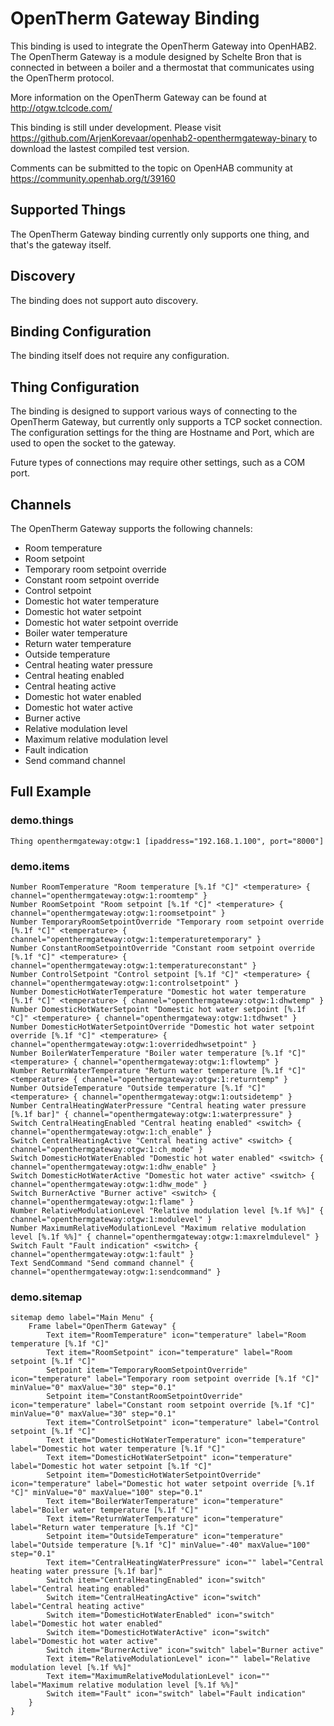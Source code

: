 # OpenTherm Gateway Binding

This binding is used to integrate the OpenTherm Gateway into OpenHAB2. The OpenTherm Gateway is a module designed by Schelte Bron that is connected in between a boiler and a thermostat that communicates using the OpenTherm protocol.

More information on the OpenTherm Gateway can be found at http://otgw.tclcode.com/

This binding is still under development. Please visit https://github.com/ArjenKorevaar/openhab2-openthermgateway-binary to download the lastest compiled test version.

Comments can be submitted to the topic on OpenHAB community at https://community.openhab.org/t/39160

## Supported Things

The OpenTherm Gateway binding currently only supports one thing, and that's the gateway itself.

## Discovery

The binding does not support auto discovery.

## Binding Configuration

The binding itself does not require any configuration.

## Thing Configuration

The binding is designed to support various ways of connecting to the OpenTherm Gateway, but currently only supports a TCP socket connection. The configuration settings for the thing are Hostname and Port, which are used to open the socket to the gateway.

Future types of connections may require other settings, such as a COM port.

## Channels

The OpenTherm Gateway supports the following channels:

- Room temperature
- Room setpoint
- Temporary room setpoint override
- Constant room setpoint override
- Control setpoint
- Domestic hot water temperature
- Domestic hot water setpoint
- Domestic hot water setpoint override
- Boiler water temperature
- Return water temperature
- Outside temperature
- Central heating water pressure
- Central heating enabled
- Central heating active
- Domestic hot water enabled
- Domestic hot water active
- Burner active
- Relative modulation level
- Maximum relative modulation level
- Fault indication
- Send command channel


## Full Example

### demo.things

```
Thing openthermgateway:otgw:1 [ipaddress="192.168.1.100", port="8000"]
```

### demo.items

```
Number RoomTemperature "Room temperature [%.1f °C]" <temperature> { channel="openthermgateway:otgw:1:roomtemp" }
Number RoomSetpoint "Room setpoint [%.1f °C]" <temperature> { channel="openthermgateway:otgw:1:roomsetpoint" }
Number TemporaryRoomSetpointOverride "Temporary room setpoint override [%.1f °C]" <temperature> { channel="openthermgateway:otgw:1:temperaturetemporary" }
Number ConstantRoomSetpointOverride "Constant room setpoint override [%.1f °C]" <temperature> { channel="openthermgateway:otgw:1:temperatureconstant" }
Number ControlSetpoint "Control setpoint [%.1f °C]" <temperature> { channel="openthermgateway:otgw:1:controlsetpoint" }
Number DomesticHotWaterTemperature "Domestic hot water temperature [%.1f °C]" <temperature> { channel="openthermgateway:otgw:1:dhwtemp" }
Number DomesticHotWaterSetpoint "Domestic hot water setpoint [%.1f °C]" <temperature> { channel="openthermgateway:otgw:1:tdhwset" }
Number DomesticHotWaterSetpointOverride "Domestic hot water setpoint override [%.1f °C]" <temperature> { channel="openthermgateway:otgw:1:overridedhwsetpoint" }
Number BoilerWaterTemperature "Boiler water temperature [%.1f °C]" <temperature> { channel="openthermgateway:otgw:1:flowtemp" }
Number ReturnWaterTemperature "Return water temperature [%.1f °C]" <temperature> { channel="openthermgateway:otgw:1:returntemp" }
Number OutsideTemperature "Outside temperature [%.1f °C]" <temperature> { channel="openthermgateway:otgw:1:outsidetemp" }
Number CentralHeatingWaterPressure "Central heating water pressure [%.1f bar]" { channel="openthermgateway:otgw:1:waterpressure" }
Switch CentralHeatingEnabled "Central heating enabled" <switch> { channel="openthermgateway:otgw:1:ch_enable" }
Switch CentralHeatingActive "Central heating active" <switch> { channel="openthermgateway:otgw:1:ch_mode" }
Switch DomesticHotWaterEnabled "Domestic hot water enabled" <switch> { channel="openthermgateway:otgw:1:dhw_enable" }
Switch DomesticHotWaterActive "Domestic hot water active" <switch> { channel="openthermgateway:otgw:1:dhw_mode" }
Switch BurnerActive "Burner active" <switch> { channel="openthermgateway:otgw:1:flame" }
Number RelativeModulationLevel "Relative modulation level [%.1f %%]" { channel="openthermgateway:otgw:1:modulevel" }
Number MaximumRelativeModulationLevel "Maximum relative modulation level [%.1f %%]" { channel="openthermgateway:otgw:1:maxrelmdulevel" }
Switch Fault "Fault indication" <switch> { channel="openthermgateway:otgw:1:fault" }
Text SendCommand "Send command channel" { channel="openthermgateway:otgw:1:sendcommand" }
```

### demo.sitemap

```
sitemap demo label="Main Menu" {
    Frame label="OpenTherm Gateway" {
        Text item="RoomTemperature" icon="temperature" label="Room temperature [%.1f °C]"
        Text item="RoomSetpoint" icon="temperature" label="Room setpoint [%.1f °C]"
        Setpoint item="TemporaryRoomSetpointOverride" icon="temperature" label="Temporary room setpoint override [%.1f °C]" minValue="0" maxValue="30" step="0.1"
        Setpoint item="ConstantRoomSetpointOverride" icon="temperature" label="Constant room setpoint override [%.1f °C]" minValue="0" maxValue="30" step="0.1"
        Text item="ControlSetpoint" icon="temperature" label="Control setpoint [%.1f °C]"
        Text item="DomesticHotWaterTemperature" icon="temperature" label="Domestic hot water temperature [%.1f °C]"
        Text item="DomesticHotWaterSetpoint" icon="temperature" label="Domestic hot water setpoint [%.1f °C]"
        Setpoint item="DomesticHotWaterSetpointOverride" icon="temperature" label="Domestic hot water setpoint override [%.1f °C]" minValue="0" maxValue="100" step="0.1"
        Text item="BoilerWaterTemperature" icon="temperature" label="Boiler water temperature [%.1f °C]"
        Text item="ReturnWaterTemperature" icon="temperature" label="Return water temperature [%.1f °C]"
        Setpoint item="OutsideTemperature" icon="temperature" label="Outside temperature [%.1f °C]" minValue="-40" maxValue="100" step="0.1"
        Text item="CentralHeatingWaterPressure" icon="" label="Central heating water pressure [%.1f bar]"
        Switch item="CentralHeatingEnabled" icon="switch" label="Central heating enabled"
        Switch item="CentralHeatingActive" icon="switch" label="Central heating active"
        Switch item="DomesticHotWaterEnabled" icon="switch" label="Domestic hot water enabled"
        Switch item="DomesticHotWaterActive" icon="switch" label="Domestic hot water active"
        Switch item="BurnerActive" icon="switch" label="Burner active"
        Text item="RelativeModulationLevel" icon="" label="Relative modulation level [%.1f %%]"
        Text item="MaximumRelativeModulationLevel" icon="" label="Maximum relative modulation level [%.1f %%]"        
        Switch item="Fault" icon="switch" label="Fault indication"
    }
}

```
